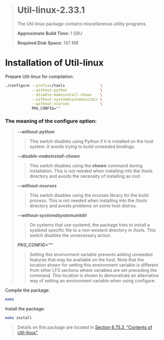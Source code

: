 > # Util-linux-2.33.1
>
> The Util-linux package contains miscellaneous utility programs.
>
> **Approximate Build Time:** 1 SBU
>
> **Required Disk Space:** 147 MB

# Installation of Util-linux

Prepare Util-linux for compilation:

```sh
./configure --prefix=/tools                \
            --without-python               \
            --disable-makeinstall-chown    \
            --without-systemdsystemunitdir \
            --without-ncurses              \
            PKG_CONFIG=""
```

### The meaning of the configure option:

> **_--without-python_**
>
> > This switch disables using Python if it is installed on the host system. It avoids trying to build unneeded bindings.
>
> **_--disable-makeinstall-chown_**
>
> > This switch disables using the **chown** command during installation. This is not needed when installing into the /tools directory and avoids the necessity of installing as root.
>
> **_--without-ncurses_**
>
> > This switch disables using the ncurses library for the build process. This is not needed when installing into the /tools directory and avoids problems on some host distros.
>
> **_--without-systemdsystemunitdir_**
>
> > On systems that use systemd, the package tries to install a systemd specific file to a non-existent directory in /tools. This switch disables the unnecessary action.
>
> **_PKG_CONFIG=""_**
>
> > Setting this environment variable prevents adding unneeded features that may be available on the host. Note that the location shown for setting this environment variable is different from other LFS sections where variables are set preceding the command. This location is shown to demonstrate an alternative way of setting an environment variable when using configure.

Compile the package:

```sh
make
```

Install the package:

```sh
make install
```

> Details on this package are located in [Section 6.75.3, “Contents of Util-linux”](../06-Installing-Basic-System-Software/75-Util-linux-2.33.1.md).
